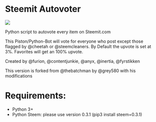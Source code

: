 # Steemit Autovoter

<img src="https://steemitimages.com/0x0/http://i.imgur.com/RQaoV4t.png" />

Python script to autovote every item on Steemit.com

This Piston/Python-Bot will vote for everyone who post except those flagged by @cheetah or @steemcleaners. By Default the upvote is set at 3%. Favorites will get an 100% upvote.

Created by @furion, @contentjunkie, @anyx, @inertia, @fyrstikken

This version is forked from @thebatchman by @grey580 with his modifications


# Requirements:
- Python 3+
- Python Steem: please use version 0.3.1 (pip3 install steem=0.3.1)
